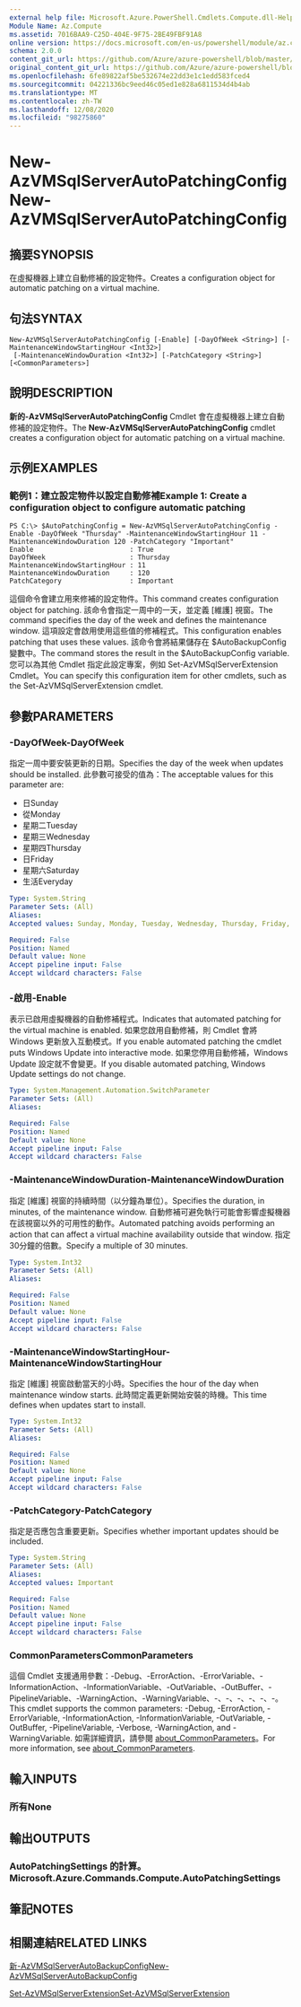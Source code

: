 ```yaml
---
external help file: Microsoft.Azure.PowerShell.Cmdlets.Compute.dll-Help.xml
Module Name: Az.Compute
ms.assetid: 7016BAA9-C25D-404E-9F75-2BE49FBF91A8
online version: https://docs.microsoft.com/en-us/powershell/module/az.compute/new-azvmsqlserverautopatchingconfig
schema: 2.0.0
content_git_url: https://github.com/Azure/azure-powershell/blob/master/src/Compute/Compute/help/New-AzVMSqlServerAutoPatchingConfig.md
original_content_git_url: https://github.com/Azure/azure-powershell/blob/master/src/Compute/Compute/help/New-AzVMSqlServerAutoPatchingConfig.md
ms.openlocfilehash: 6fe89822af5be532674e22dd3e1c1edd583fced4
ms.sourcegitcommit: 04221336bc9eed46c05ed1e828a6811534d4b4ab
ms.translationtype: MT
ms.contentlocale: zh-TW
ms.lasthandoff: 12/08/2020
ms.locfileid: "98275860"
---
```

# <span data-ttu-id="d73c6-101">New-AzVMSqlServerAutoPatchingConfig</span><span class="sxs-lookup"><span data-stu-id="d73c6-101">New-AzVMSqlServerAutoPatchingConfig</span></span>

## <span data-ttu-id="d73c6-102">摘要</span><span class="sxs-lookup"><span data-stu-id="d73c6-102">SYNOPSIS</span></span>
<span data-ttu-id="d73c6-103">在虛擬機器上建立自動修補的設定物件。</span><span class="sxs-lookup"><span data-stu-id="d73c6-103">Creates a configuration object for automatic patching on a virtual machine.</span></span>

## <span data-ttu-id="d73c6-104">句法</span><span class="sxs-lookup"><span data-stu-id="d73c6-104">SYNTAX</span></span>

```
New-AzVMSqlServerAutoPatchingConfig [-Enable] [-DayOfWeek <String>] [-MaintenanceWindowStartingHour <Int32>]
 [-MaintenanceWindowDuration <Int32>] [-PatchCategory <String>] [<CommonParameters>]
```

## <span data-ttu-id="d73c6-105">說明</span><span class="sxs-lookup"><span data-stu-id="d73c6-105">DESCRIPTION</span></span>
<span data-ttu-id="d73c6-106">**新的-AzVMSqlServerAutoPatchingConfig** Cmdlet 會在虛擬機器上建立自動修補的設定物件。</span><span class="sxs-lookup"><span data-stu-id="d73c6-106">The **New-AzVMSqlServerAutoPatchingConfig** cmdlet creates a configuration object for automatic patching on a virtual machine.</span></span>

## <span data-ttu-id="d73c6-107">示例</span><span class="sxs-lookup"><span data-stu-id="d73c6-107">EXAMPLES</span></span>

### <span data-ttu-id="d73c6-108">範例1：建立設定物件以設定自動修補</span><span class="sxs-lookup"><span data-stu-id="d73c6-108">Example 1: Create a configuration object to configure automatic patching</span></span>
```
PS C:\> $AutoPatchingConfig = New-AzVMSqlServerAutoPatchingConfig -Enable -DayOfWeek "Thursday" -MaintenanceWindowStartingHour 11 -MaintenanceWindowDuration 120 -PatchCategory "Important"
Enable                        : True
DayOfWeek                     : Thursday
MaintenanceWindowStartingHour : 11
MaintenanceWindowDuration     : 120
PatchCategory                 : Important
```

<span data-ttu-id="d73c6-109">這個命令會建立用來修補的設定物件。</span><span class="sxs-lookup"><span data-stu-id="d73c6-109">This command creates configuration object for patching.</span></span>
<span data-ttu-id="d73c6-110">該命令會指定一周中的一天，並定義 [維護] 視窗。</span><span class="sxs-lookup"><span data-stu-id="d73c6-110">The command specifies the day of the week and defines the maintenance window.</span></span>
<span data-ttu-id="d73c6-111">這項設定會啟用使用這些值的修補程式。</span><span class="sxs-lookup"><span data-stu-id="d73c6-111">This configuration enables patching that uses these values.</span></span>
<span data-ttu-id="d73c6-112">該命令會將結果儲存在 $AutoBackupConfig 變數中。</span><span class="sxs-lookup"><span data-stu-id="d73c6-112">The command stores the result in the $AutoBackupConfig variable.</span></span>
<span data-ttu-id="d73c6-113">您可以為其他 Cmdlet 指定此設定專案，例如 Set-AzVMSqlServerExtension Cmdlet。</span><span class="sxs-lookup"><span data-stu-id="d73c6-113">You can specify this configuration item for other cmdlets, such as the Set-AzVMSqlServerExtension cmdlet.</span></span>

## <span data-ttu-id="d73c6-114">參數</span><span class="sxs-lookup"><span data-stu-id="d73c6-114">PARAMETERS</span></span>

### <span data-ttu-id="d73c6-115">-DayOfWeek</span><span class="sxs-lookup"><span data-stu-id="d73c6-115">-DayOfWeek</span></span>
<span data-ttu-id="d73c6-116">指定一周中要安裝更新的日期。</span><span class="sxs-lookup"><span data-stu-id="d73c6-116">Specifies the day of the week when updates should be installed.</span></span>
<span data-ttu-id="d73c6-117">此參數可接受的值為：</span><span class="sxs-lookup"><span data-stu-id="d73c6-117">The acceptable values for this parameter are:</span></span>
- <span data-ttu-id="d73c6-118">日</span><span class="sxs-lookup"><span data-stu-id="d73c6-118">Sunday</span></span>
- <span data-ttu-id="d73c6-119">從</span><span class="sxs-lookup"><span data-stu-id="d73c6-119">Monday</span></span>
- <span data-ttu-id="d73c6-120">星期二</span><span class="sxs-lookup"><span data-stu-id="d73c6-120">Tuesday</span></span>
- <span data-ttu-id="d73c6-121">星期三</span><span class="sxs-lookup"><span data-stu-id="d73c6-121">Wednesday</span></span>
- <span data-ttu-id="d73c6-122">星期四</span><span class="sxs-lookup"><span data-stu-id="d73c6-122">Thursday</span></span>
- <span data-ttu-id="d73c6-123">日</span><span class="sxs-lookup"><span data-stu-id="d73c6-123">Friday</span></span>
- <span data-ttu-id="d73c6-124">星期六</span><span class="sxs-lookup"><span data-stu-id="d73c6-124">Saturday</span></span>
- <span data-ttu-id="d73c6-125">生活</span><span class="sxs-lookup"><span data-stu-id="d73c6-125">Everyday</span></span>

```yaml
Type: System.String
Parameter Sets: (All)
Aliases:
Accepted values: Sunday, Monday, Tuesday, Wednesday, Thursday, Friday, Saturday, Everyday

Required: False
Position: Named
Default value: None
Accept pipeline input: False
Accept wildcard characters: False
```

### <span data-ttu-id="d73c6-126">-啟用</span><span class="sxs-lookup"><span data-stu-id="d73c6-126">-Enable</span></span>
<span data-ttu-id="d73c6-127">表示已啟用虛擬機器的自動修補程式。</span><span class="sxs-lookup"><span data-stu-id="d73c6-127">Indicates that automated patching for the virtual machine is enabled.</span></span>
<span data-ttu-id="d73c6-128">如果您啟用自動修補，則 Cmdlet 會將 Windows 更新放入互動模式。</span><span class="sxs-lookup"><span data-stu-id="d73c6-128">If you enable automated patching the cmdlet puts Windows Update into interactive mode.</span></span>
<span data-ttu-id="d73c6-129">如果您停用自動修補，Windows Update 設定就不會變更。</span><span class="sxs-lookup"><span data-stu-id="d73c6-129">If you disable automated patching, Windows Update settings do not change.</span></span>

```yaml
Type: System.Management.Automation.SwitchParameter
Parameter Sets: (All)
Aliases:

Required: False
Position: Named
Default value: None
Accept pipeline input: False
Accept wildcard characters: False
```

### <span data-ttu-id="d73c6-130">-MaintenanceWindowDuration</span><span class="sxs-lookup"><span data-stu-id="d73c6-130">-MaintenanceWindowDuration</span></span>
<span data-ttu-id="d73c6-131">指定 [維護] 視窗的持續時間（以分鐘為單位）。</span><span class="sxs-lookup"><span data-stu-id="d73c6-131">Specifies the duration, in minutes, of the maintenance window.</span></span>
<span data-ttu-id="d73c6-132">自動修補可避免執行可能會影響虛擬機器在該視窗以外的可用性的動作。</span><span class="sxs-lookup"><span data-stu-id="d73c6-132">Automated patching avoids performing an action that can affect a virtual machine availability outside that window.</span></span>
<span data-ttu-id="d73c6-133">指定30分鐘的倍數。</span><span class="sxs-lookup"><span data-stu-id="d73c6-133">Specify a multiple of 30 minutes.</span></span>

```yaml
Type: System.Int32
Parameter Sets: (All)
Aliases:

Required: False
Position: Named
Default value: None
Accept pipeline input: False
Accept wildcard characters: False
```

### <span data-ttu-id="d73c6-134">-MaintenanceWindowStartingHour</span><span class="sxs-lookup"><span data-stu-id="d73c6-134">-MaintenanceWindowStartingHour</span></span>
<span data-ttu-id="d73c6-135">指定 [維護] 視窗啟動當天的小時。</span><span class="sxs-lookup"><span data-stu-id="d73c6-135">Specifies the hour of the day when maintenance window starts.</span></span>
<span data-ttu-id="d73c6-136">此時間定義更新開始安裝的時機。</span><span class="sxs-lookup"><span data-stu-id="d73c6-136">This time defines when updates start to install.</span></span>

```yaml
Type: System.Int32
Parameter Sets: (All)
Aliases:

Required: False
Position: Named
Default value: None
Accept pipeline input: False
Accept wildcard characters: False
```

### <span data-ttu-id="d73c6-137">-PatchCategory</span><span class="sxs-lookup"><span data-stu-id="d73c6-137">-PatchCategory</span></span>
<span data-ttu-id="d73c6-138">指定是否應包含重要更新。</span><span class="sxs-lookup"><span data-stu-id="d73c6-138">Specifies whether important updates should be included.</span></span>

```yaml
Type: System.String
Parameter Sets: (All)
Aliases:
Accepted values: Important

Required: False
Position: Named
Default value: None
Accept pipeline input: False
Accept wildcard characters: False
```

### <span data-ttu-id="d73c6-139">CommonParameters</span><span class="sxs-lookup"><span data-stu-id="d73c6-139">CommonParameters</span></span>
<span data-ttu-id="d73c6-140">這個 Cmdlet 支援通用參數：-Debug、-ErrorAction、-ErrorVariable、-InformationAction、-InformationVariable、-OutVariable、-OutBuffer、-PipelineVariable、-WarningAction、-WarningVariable、-、-、-、-、-、-。</span><span class="sxs-lookup"><span data-stu-id="d73c6-140">This cmdlet supports the common parameters: -Debug, -ErrorAction, -ErrorVariable, -InformationAction, -InformationVariable, -OutVariable, -OutBuffer, -PipelineVariable, -Verbose, -WarningAction, and -WarningVariable.</span></span> <span data-ttu-id="d73c6-141">如需詳細資訊，請參閱 [about_CommonParameters](http://go.microsoft.com/fwlink/?LinkID=113216)。</span><span class="sxs-lookup"><span data-stu-id="d73c6-141">For more information, see [about_CommonParameters](http://go.microsoft.com/fwlink/?LinkID=113216).</span></span>

## <span data-ttu-id="d73c6-142">輸入</span><span class="sxs-lookup"><span data-stu-id="d73c6-142">INPUTS</span></span>

### <span data-ttu-id="d73c6-143">所有</span><span class="sxs-lookup"><span data-stu-id="d73c6-143">None</span></span>

## <span data-ttu-id="d73c6-144">輸出</span><span class="sxs-lookup"><span data-stu-id="d73c6-144">OUTPUTS</span></span>

### <span data-ttu-id="d73c6-145">AutoPatchingSettings 的計算。</span><span class="sxs-lookup"><span data-stu-id="d73c6-145">Microsoft.Azure.Commands.Compute.AutoPatchingSettings</span></span>

## <span data-ttu-id="d73c6-146">筆記</span><span class="sxs-lookup"><span data-stu-id="d73c6-146">NOTES</span></span>

## <span data-ttu-id="d73c6-147">相關連結</span><span class="sxs-lookup"><span data-stu-id="d73c6-147">RELATED LINKS</span></span>

[<span data-ttu-id="d73c6-148">新-AzVMSqlServerAutoBackupConfig</span><span class="sxs-lookup"><span data-stu-id="d73c6-148">New-AzVMSqlServerAutoBackupConfig</span></span>](./New-AzVMSqlServerAutoBackupConfig.md)

[<span data-ttu-id="d73c6-149">Set-AzVMSqlServerExtension</span><span class="sxs-lookup"><span data-stu-id="d73c6-149">Set-AzVMSqlServerExtension</span></span>](./Set-AzVMSqlServerExtension.md)


